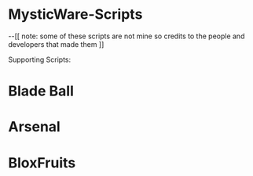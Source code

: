 # MysticWare-Scripts

--[[ note:
some of these scripts are not mine so credits to the people and developers that made them
]]


Supporting Scripts:

# Blade Ball
# Arsenal
# BloxFruits
